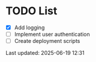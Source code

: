 # TODO List

- [x] Add logging
- [ ] Implement user authentication
- [ ] Create deployment scripts

Last updated: 2025-06-19 12:31
